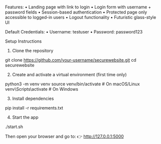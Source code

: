 Features:
	•	Landing page with link to login
	•	Login form with username + password fields
	•	Session-based authentication
	•	Protected page only accessible to logged-in users
	•	Logout functionality
	•	Futuristic glass-style UI

Default Credentials:
	•	Username: testuser
	•	Password: password123

Setup Instructions

1. Clone the repository

git clone https://github.com/your-username/securewebsite.git
cd securewebsite

2. Create and activate a virtual environment (first time only)

python3 -m venv venv
source venv/bin/activate   # On macOS/Linux
venv\Scripts\activate      # On Windows

3. Install dependencies

pip install -r requirements.txt

4. Start the app

./start.sh

Then open your browser and go to:
👉 http://127.0.0.1:5000
